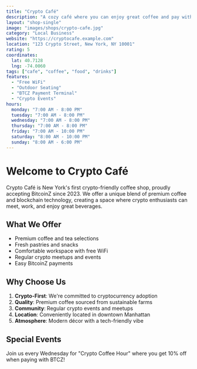 ```yaml
---
title: "Crypto Café"
description: "A cozy café where you can enjoy great coffee and pay with BitcoinZ"
layout: "shop-single"
image: "images/shops/crypto-cafe.jpg"
category: "Local Business"
website: "https://cryptocafe.example.com"
location: "123 Crypto Street, New York, NY 10001"
rating: 5
coordinates: 
  lat: 40.7128
  lng: -74.0060
tags: ["cafe", "coffee", "food", "drinks"]
features:
  - "Free WiFi"
  - "Outdoor Seating"
  - "BTCZ Payment Terminal"
  - "Crypto Events"
hours:
  monday: "7:00 AM - 8:00 PM"
  tuesday: "7:00 AM - 8:00 PM"
  wednesday: "7:00 AM - 8:00 PM"
  thursday: "7:00 AM - 8:00 PM"
  friday: "7:00 AM - 10:00 PM"
  saturday: "8:00 AM - 10:00 PM"
  sunday: "8:00 AM - 6:00 PM"
---
```


# Welcome to Crypto Café

Crypto Café is New York's first crypto-friendly coffee shop, proudly accepting BitcoinZ since 2023. We offer a unique blend of premium coffee and blockchain technology, creating a space where crypto enthusiasts can meet, work, and enjoy great beverages.

## What We Offer

- Premium coffee and tea selections
- Fresh pastries and snacks
- Comfortable workspace with free WiFi
- Regular crypto meetups and events
- Easy BitcoinZ payments

## Why Choose Us

1. **Crypto-First**: We're committed to cryptocurrency adoption
2. **Quality**: Premium coffee sourced from sustainable farms
3. **Community**: Regular crypto events and meetups
4. **Location**: Conveniently located in downtown Manhattan
5. **Atmosphere**: Modern décor with a tech-friendly vibe

## Special Events

Join us every Wednesday for "Crypto Coffee Hour" where you get 10% off when paying with BTCZ!

